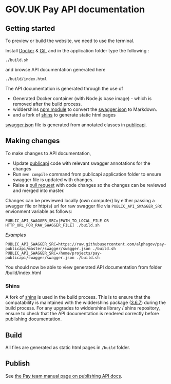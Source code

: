 # GOV.UK Pay API documentation

## Getting started

To preview or build the website, we need to use the terminal.

Install [Docker](https://www.docker.com/) & [Git](https://git-scm.com), and in the application folder type the following :

```
./build.sh
```
and browse API documentation generated here
```
./build/index.html
```

The API documentation is generated through the use of 
 - Generated Docker container (with Node.js base image) - which is removed after the build process.
 - widdershins [npm module](https://www.npmjs.com/package/widdershins) to convert the
 [swagger.json](https://github.com/alphagov/pay-publicapi/blob/master/swagger/swagger.json) 
 to Markdown.
 - and a fork of [shins](https://github.com/alphagov/shins) to generate static html pages

[swagger.json](https://github.com/alphagov/pay-publicapi/blob/master/swagger/swagger.json)
file is generated from annotated classes in [publicapi](https://github.com/alphagov/pay-publicapi). 

## Making changes

To make changes to API documentation, 
* Update [publicapi](https://github.com/alphagov/pay-publicapi) code with relevant swagger annotations for the changes
* Run `mvn compile` command from publicapi application folder to ensure swagger file is updated with changes.
* Raise a [pull request](https://github.com/alphagov/pay-publicapi/blob/master/.github/PULL_REQUEST_TEMPLATE.md) 
with code changes so the changes can be reviewed and merged into master. 

Changes can be previewed locally (own computer) by either passing a swagger file or http(s) url 
for raw swagger file via `PUBLIC_API_SWAGGER_SRC` envionment variable as follows:

```
PUBLIC_API_SWAGGER_SRC=[PATH_TO_LOCAL_FILE OR HTTP_URL_FOR_RAW_SWAGGER_FILE] ./build.sh
```

*Examples*
```
PUBLIC_API_SWAGGER_SRC=https://raw.githubusercontent.com/alphagov/pay-publicapi/master/swagger/swagger.json ./build.sh
PUBLIC_API_SWAGGER_SRC=/home/projects/pay-publicapi/swagger/swagger.json ./build.sh
```

You should now be able to view generated API documentation from folder /build/index.html 

### Shins

A fork of [shins](https://github.com/alphagov/shins) is used in the build process. This is to ensure that the compatability is maintained with the widdershins package ([3.6.7](https://www.npmjs.com/package/widdershins/v/3.6.7)) during the build process. For any upgrades to widdershins library / shins repository, ensure to check that the API documentation is rendered correctly before publishing documentation.

## Build

All files are generated as static html pages in `/build` folder. 

## Publish

See [the Pay team manual page on publishing API docs](https://pay-team-manual.cloudapps.digital/manual/release-processes/publish-public-api-docs.html).

